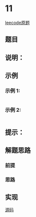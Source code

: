 # 11

[leecode原题](https://leetcode.cn/problems/remove-element/)

## 题目



## 说明：



## 示例

### 示例 1:

```text

```

### 示例 2:

```text

```

## 提示：


## 解题思路

### 前提

### 思路

## 实现
[源码](./code/)
```go

```
